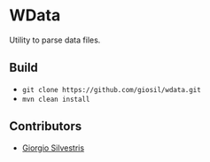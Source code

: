 # WData

Utility to parse data files.

## Build

- `git clone https://github.com/giosil/wdata.git`
- `mvn clean install`

## Contributors

* [Giorgio Silvestris](https://github.com/giosil)
